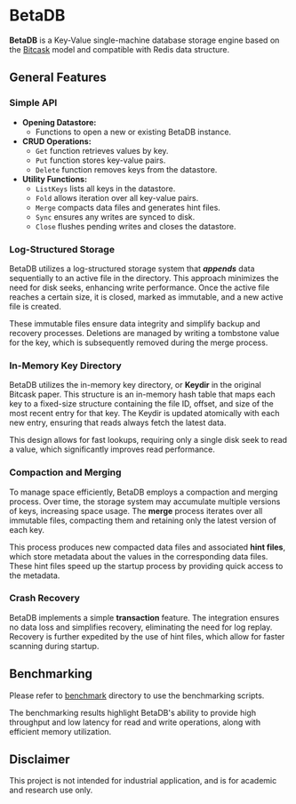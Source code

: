 # BetaDB

**BetaDB** is a Key-Value single-machine database storage engine based on the [Bitcask](https://github.com/basho/bitcask) model
and compatible with Redis data structure.

## General Features

### Simple API

- **Opening Datastore:**
    - Functions to open a new or existing BetaDB instance.
- **CRUD Operations:**
    - `Get` function retrieves values by key.
    - `Put` function stores key-value pairs.
    - `Delete` function removes keys from the datastore.
- **Utility Functions:**
    - `ListKeys` lists all keys in the datastore.
    - `Fold` allows iteration over all key-value pairs.
    - `Merge` compacts data files and generates hint files.
    - `Sync` ensures any writes are synced to disk.
    - `Close` flushes pending writes and closes the datastore.

### Log-Structured Storage

BetaDB utilizes a log-structured storage system that ***appends*** data sequentially to an active file in the directory.
This approach minimizes the need for disk seeks, enhancing write performance.
Once the active file reaches a certain size, it is closed, marked as immutable, and a new active file is created.

These immutable files ensure data integrity and simplify backup and recovery processes.
Deletions are managed by writing a tombstone value for the key, which is subsequently removed during the merge process.

### In-Memory Key Directory

BetaDB utilizes the in-memory key directory, or **Keydir** in the original Bitcask paper.
This structure is an in-memory hash table that maps each key to a fixed-size structure containing the file ID, offset,
and size of the most recent entry for that key.
The Keydir is updated atomically with each new entry, ensuring that reads always fetch the latest data.

This design allows for fast lookups, requiring only a single disk seek to read a value,
which significantly improves read performance.

### Compaction and Merging

To manage space efficiently, BetaDB employs a compaction and merging process.
Over time, the storage system may accumulate multiple versions of keys, increasing space usage.
The **merge** process iterates over all immutable files, compacting them and retaining only the latest version of each key.

This process produces new compacted data files and associated **hint files**,
which store metadata about the values in the corresponding data files.
These hint files speed up the startup process by providing quick access to the metadata.

### Crash Recovery

BetaDB implements a simple **transaction** feature. The integration ensures no data loss and simplifies recovery,
eliminating the need for log replay.
Recovery is further expedited by the use of hint files, which allow for faster scanning during startup.

## Benchmarking

Please refer to [benchmark](./benchmark) directory to use the benchmarking scripts.

The benchmarking results highlight BetaDB's ability to provide high throughput and low latency
for read and write operations, along with efficient memory utilization.

## Disclaimer

This project is not intended for industrial application, and is for academic and research use only.
